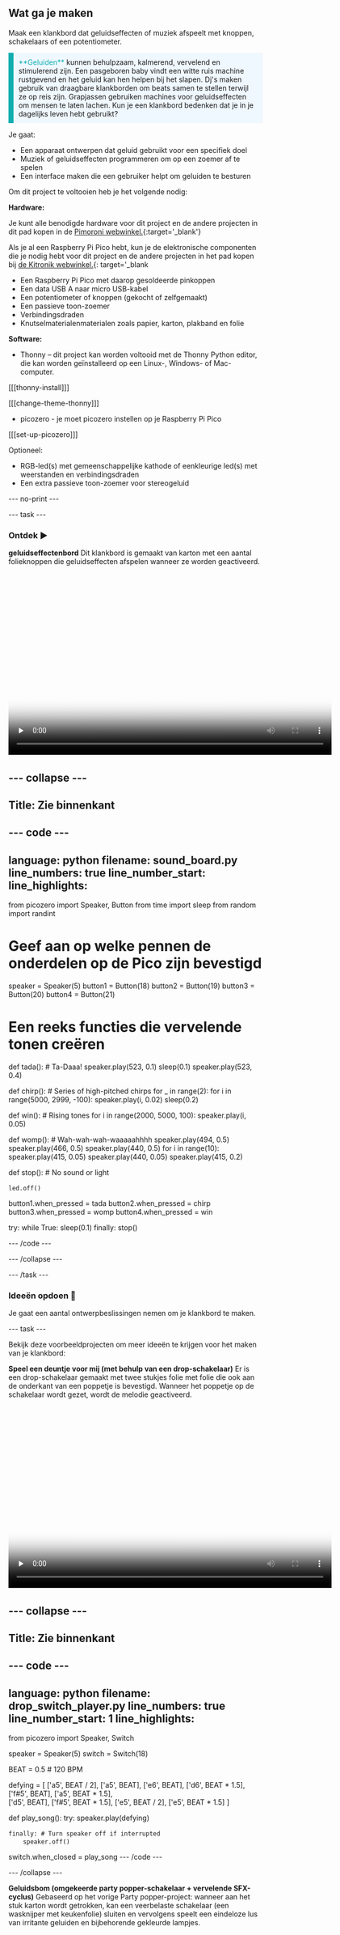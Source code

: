 ## Wat ga je maken

Maak een klankbord dat geluidseffecten of muziek afspeelt met knoppen, schakelaars of een potentiometer.

<p style="border-left: solid; border-width:10px; border-color: #0faeb0; background-color: aliceblue; padding: 10px;">
<span style="color: #0faeb0">**Geluiden**</span> kunnen behulpzaam, kalmerend, vervelend en stimulerend zijn. Een pasgeboren baby vindt een witte ruis machine rustgevend en het geluid kan hen helpen bij het slapen. Dj's maken gebruik van draagbare klankborden om beats samen te stellen terwijl ze op reis zijn. Grapjassen gebruiken machines voor geluidseffecten om mensen te laten lachen. Kun je een klankbord bedenken dat je in je dagelijks leven hebt gebruikt? 
</p>

Je gaat:

+ Een apparaat ontwerpen dat geluid gebruikt voor een specifiek doel
+ Muziek of geluidseffecten programmeren om op een zoemer af te spelen
+ Een interface maken die een gebruiker helpt om geluiden te besturen

Om dit project te voltooien heb je het volgende nodig:

**Hardware:**

Je kunt alle benodigde hardware voor dit project en de andere projecten in dit pad kopen in de [Pimoroni webwinkel.](https://shop.pimoroni.com/products/pico-intro-kit?variant=39893512945747){:target='_blank'}

Als je al een Raspberry Pi Pico hebt, kun je de elektronische componenten die je nodig hebt voor dit project en de andere projecten in het pad kopen bij [de Kitronik webwinkel.](https://kitronik.co.uk/products/5343-raspberry-pi-foundation-pico-pathway-pack){: target='_blank

+ Een Raspberry Pi Pico met daarop gesoldeerde pinkoppen
+ Een data USB A naar micro USB-kabel
+ Een potentiometer of knoppen (gekocht of zelfgemaakt)
+ Een passieve toon-zoemer
+ Verbindingsdraden
+ Knutselmaterialenmaterialen zoals papier, karton, plakband en folie

**Software:**
+ Thonny – dit project kan worden voltooid met de Thonny Python editor, die kan worden geïnstalleerd op een Linux-, Windows- of Mac-computer.

[[[thonny-install]]]

[[[change-theme-thonny]]]

+ picozero - je moet picozero instellen op je Raspberry Pi Pico

[[[set-up-picozero]]]

Optioneel:

+ RGB-led(s) met gemeenschappelijke kathode of eenkleurige led(s) met weerstanden en verbindingsdraden
+ Een extra passieve toon-zoemer voor stereogeluid

--- no-print ---

--- task ---

### Ontdek ▶️

**geluidseffectenbord** Dit klankbord is gemaakt van karton met een aantal folieknoppen die geluidseffecten afspelen wanneer ze worden geactiveerd.

<video width="640" height="360" controls preload="none" poster="images/sound-board-placeholder.png">
<source src="images/sound_board.mp4" type="video/mp4">
Je browser ondersteunt geen WebM-video, probeer Firefox of Chrome
</video>

--- collapse ---
---
Title: Zie binnenkant
---
--- code ---
---
language: python filename: sound_board.py line_numbers: true line_number_start:
line_highlights:
---

from picozero import Speaker, Button from time import sleep from random import randint

# Geef aan op welke pennen de onderdelen op de Pico zijn bevestigd
speaker = Speaker(5) button1 = Button(18) button2 = Button(19) button3 = Button(20) button4 = Button(21)

# Een reeks functies die vervelende tonen creëren
def tada(): # Ta-Daaa! speaker.play(523, 0.1) sleep(0.1) speaker.play(523, 0.4)

def chirp(): # Series of high-pitched chirps for _ in range(2): for i in range(5000, 2999, -100): speaker.play(i, 0.02) sleep(0.2)

def win(): # Rising tones for i in range(2000, 5000, 100): speaker.play(i, 0.05)

def womp(): # Wah-wah-wah-waaaaahhhh speaker.play(494, 0.5) speaker.play(466, 0.5) speaker.play(440, 0.5) for i in range(10): speaker.play(415, 0.05) speaker.play(440, 0.05) speaker.play(415, 0.2)

def stop(): # No sound or light

    led.off()

button1.when_pressed = tada button2.when_pressed = chirp button3.when_pressed = womp button4.when_pressed = win

try: while True: sleep(0.1) finally: stop()

--- /code ---

--- /collapse ---

--- /task ---

### Ideeën opdoen 💭

Je gaat een aantal ontwerpbeslissingen nemen om je klankbord te maken.

--- task ---

Bekijk deze voorbeeldprojecten om meer ideeën te krijgen voor het maken van je klankbord:

**Speel een deuntje voor mij (met behulp van een drop-schakelaar)** Er is een drop-schakelaar gemaakt met twee stukjes folie met folie die ook aan de onderkant van een poppetje is bevestigd. Wanneer het poppetje op de schakelaar wordt gezet, wordt de melodie geactiveerd.

<video width="640" height="360" controls preload="none" poster="images/wicked-placeholder.png">
<source src="images/wicked-player.mp4" type="video/mp4">
Je browser ondersteunt geen WebM-video, probeer Firefox of Chrome
</video>

--- collapse ---
---
Title: Zie binnenkant
---
--- code ---
---
language: python filename: drop_switch_player.py line_numbers: true line_number_start: 1
line_highlights:
---
from picozero import Speaker, Switch

speaker = Speaker(5) switch = Switch(18)

BEAT = 0.5 # 120 BPM

defying = [ ['a5', BEAT / 2], ['a5', BEAT], ['e6', BEAT], ['d6', BEAT * 1.5], ['f#5', BEAT], ['a5', BEAT * 1.5],  
['d5', BEAT], ['f#5', BEAT * 1.5], ['e5', BEAT / 2], ['e5', BEAT * 1.5] ]

def play_song(): try: speaker.play(defying)

    finally: # Turn speaker off if interrupted
        speaker.off()

switch.when_closed = play_song --- /code ---

--- /collapse ---

**Geluidsbom (omgekeerde party popper-schakelaar + vervelende SFX-cyclus)** Gebaseerd op het vorige Party popper-project: wanneer aan het stuk karton wordt getrokken, kan een veerbelaste schakelaar (een wasknijper met keukenfolie) sluiten en vervolgens speelt een eindeloze lus van irritante geluiden en bijbehorende gekleurde lampjes.

<video width="640" height="360" controls preload="none" poster="images/soundalarm-placeholder.png">
<source src="images/soundalarm.mp4" type="video/mp4">
Je browser ondersteunt geen WebM-video, probeer Firefox of Chrome
</video>

--- collapse ---
---
Title: Zie binnenkant
---
--- code ---
---
language: python filename: soundalarm.py line_numbers: true line_number_start:
line_highlights:
---

from picozero import Speaker, RGBLED, Switch from time import sleep from random import randint

# Geef aan op welke pennen de onderdelen op de Pico zijn bevestigd
speaker = Speaker(5) led = RGBLED(13, 14, 15) trigger = Switch(18)

# Een reeks functies die vervelende tonen creëren

def tada(): # Ta-Daaa! led.color = (250,125,0) speaker.play(523, 0.1) led.color = (0,0,0) sleep(0.1) led.color = (250,125,0) speaker.play(523, 0.4) for i in range(100, 0, -1): speaker.play(523, 0.01, i/100)


def chirp(): # Series of high-pitched chirps for _ in range(5): bc = 255 rc = 0 for i in range(5000, 2999, -100): led.color = (rc,0,bc) speaker.play(i, 0.02) bc -= 12 rc += 12 sleep(0.2)


def alarm(): # Rising tones for _ in range(5): gc = 255 bc = 0

        for i in range(2000, 5000, 100):
            led.color = (127,gc,bc)
            speaker.play(i, 0.05)
            gc -= 8
            bc += 8
        sleep(0.2)


def siren(): # Nee-Nor! for i in range(10): led.color = (0,0,255) speaker.play(4500, 0.5) led.color = (255,0,0) speaker.play(2500, 0.5)


def bomb(): # Dropping 'alarm' to crash bc = 240 for i in range(5000, 1000, -50): led.color = (127,255,bc) speaker.play(i, 0.05) bc -= 3 led.color = (255,0,0) for i in range(1000): # White noise loop 1 second tone = randint(1000,5000) # Pick a random number speaker.play(tone, 0.001) # Play tone for 1/1000th second sleep(0.2)


def womp(): # Wah-wah-wah-waaaaahhhh led.color = (255,255,255) # White speaker.play(494, 0.5) led.color = (125,125,125) # Dim speaker.play(466, 0.5) led.color = (60,60,60) # Dimmer speaker.play(440, 0.5) for i in range(10): speaker.play(415, 0.05) led.color = (0,0,0) # Off speaker.play(440, 0.05) led.color = (255,255,255) # White speaker.play(415, 0.2)


def noise(): sound = randint(1,6) # Pick a number between 1–6 if sound == 1: tada() elif sound == 2: chirp() elif sound == 3: siren() elif sound == 4: alarm() elif sound == 5: bomb() elif sound == 6: womp()

def safe(): # No sound or light speaker.off() led.off()

# Lus om te controleren of de schakelaar gesloten is

while True: if trigger.is_closed: noise() else: safe()

--- /code ---


--- /collapse ---

**muziekinstrument met twee zoemers – een met een witte ruis die wordt geregeld door een potentiometer** Dit klankbord heeft een potentiometer die de snelheid van het geluid van de eerste zoemer regelt. Door op de knop te drukken, speel je een paar korte noten van de tweede zoemer af.

<video width="640" height="360" controls preload="none" poster="images/instrument-placeholder.png">
<source src="images/pot-speed.mp4" type="video/mp4">
Je browser ondersteunt geen WebM-video, probeer Firefox of Chrome
</video>

--- collapse ---
---
Title: Zie binnenkant
---
--- code ---
---
language: python filename: dj_desk.py line_numbers: true line_number_start:
line_highlights:
---

from picozero import Speaker, Pot, Button from time import sleep

speaker = Speaker(5) speaker2 = Speaker(10) button = Button(18) dial = Pot(0)

BEAT = 0.4

liten_mus = [ ['d5', BEAT / 2], ['d#5', BEAT / 2], ['f5', BEAT], ['d6', BEAT], ['a#5', BEAT], ['d5', BEAT],  
['f5', BEAT], ['d#5', BEAT], ['d#5', BEAT], ['c5', BEAT / 2],['d5', BEAT / 2], ['d#5', BEAT], ['c6', BEAT], ['a5', BEAT], ['d5', BEAT], ['g5', BEAT], ['f5', BEAT], ['f5', BEAT], ['d5', BEAT / 2], ['d#5', BEAT / 2], ['f5', BEAT], ['g5', BEAT], ['a5', BEAT], ['a#5', BEAT], ['a5', BEAT], ['g5', BEAT], ['g5', BEAT], ['', BEAT / 2], ['a#5', BEAT / 2], ['c6', BEAT / 2], ['d6', BEAT / 2], ['c6', BEAT / 2], ['a#5', BEAT / 2], ['a5', BEAT / 2], ['g5', BEAT / 2], ['a5', BEAT / 2], ['a#5', BEAT / 2], ['c6', BEAT], ['f5', BEAT], ['f5', BEAT], ['f5', BEAT / 2], ['d#5', BEAT / 2], ['d5', BEAT], ['f5', BEAT], ['d6', BEAT], ['d6', BEAT / 2], ['c6', BEAT / 2], ['b5', BEAT], ['g5', BEAT], ['g5', BEAT], ['c6', BEAT / 2], ['a#5', BEAT / 2], ['a5', BEAT], ['f5', BEAT], ['d6', BEAT], ['a5', BEAT], ['a#5', BEAT * 1.5] ]

sound = [ [523, 0.1], [None, 0.1], [523, 0.4] ]

def annoying_sound(): speaker.play(sound, wait=False)

button.when_pressed = annoying_sound

try: for note in liten_mus: speaker2.play(note) sleep(dial.value) # Leave a gap between notes depending on potentiometer value finally: speaker.off() # Turns speaker off when code is stopped by user speaker2.off() # Turns speaker2 off when code is stopped by user

--- /code ---


--- /collapse ---

--- /task ---

--- /no-print ---

--- print-only ---

### Ideeën opdoen 💭

Je gaat een aantal ontwerpbeslissingen nemen om je geluidskaart te maken. Hier zijn enkele voorbeelden van geluidsborden die je helpen met je ideeën:

**geluidseffecten bord** Dit geluidsbord is gemaakt van karton met een aantal folieknoppen die geluidseffecten afspelen wanneer je ze activeert.  
![](images/sound-board.png){:width="300px"}

**Speel me een melodie (met behulp van een stopknop)** Er is een drop-switch gemaakt met twee stukjes folie met folie die ook aan de onderkant van een personage is bevestigd. Wanneer het teken op de schakelaar wordt gezet, wordt het deuntje geactiveerd. ![](images/wicked-player.jpeg){:width="300px"}

**Geluidsbom (omgekeerde feestpopper-schakelaar + vervelende SFX-cyclus)** op basis van het vorige Party popper-project laat het een veerbelaste schakelaar (een wasknijper met keukenfolie) sluiten en speelt een eindeloze lus van vervelende geluiden af. ![](images/sound-bomb.PNG){:width="300px"}

**muziekinstrument met twee zoemers – een met een witte ruis die wordt geregeld door een potentiometer** Dit klankbord heeft een potentiometer die de snelheid van het geluid van de eerste zoemer regelt. Door op de knop te drukken, speel je een paar korte noten van de tweede zoemer af. ![](images/pot-speed.png){:width="300px"}

--- /print-only ---

